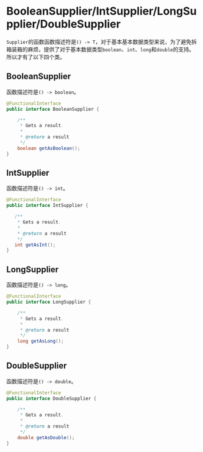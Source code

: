 # BooleanSupplier/IntSupplier/LongSupplier/DoubleSupplier

`Supplier`的函数函数描述符是`() -> T`，对于基本基本数据类型来说，为了避免拆箱装箱的麻烦，提供了对于基本数据类型`boolean`、`int`、`long`和`double`的支持。所以才有了以下四个类。

## BooleanSupplier
函数描述符是`() -> boolean`。
```Java
@FunctionalInterface
public interface BooleanSupplier {

    /**
     * Gets a result.
     *
     * @return a result
     */
    boolean getAsBoolean();
}
```

## IntSupplier
函数描述符是`() -> int`。
```java
@FunctionalInterface
public interface IntSupplier {

   /**
    * Gets a result.
    *
    * @return a result
    */
   int getAsInt();
}
```

## LongSupplier
函数描述符是`() -> long`。
```Java
@FunctionalInterface
public interface LongSupplier {

    /**
     * Gets a result.
     *
     * @return a result
     */
    long getAsLong();
}
```

## DoubleSupplier
函数描述符是`() -> double`。
```Java
@FunctionalInterface
public interface DoubleSupplier {

    /**
     * Gets a result.
     *
     * @return a result
     */
    double getAsDouble();
}
```
